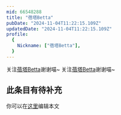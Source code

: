 ```yaml
---
mid: 66548288
title: "蓓塔Betta"
pubDate: "2024-11-04T11:22:15.109Z"
updatedDate: "2024-11-04T11:22:15.109Z"
profile:
  {
    Nickname: ["蓓塔Betta"],
  }
---
```


关注[蓓塔Betta](https://space.bilibili.com/66548288)谢谢喵~ 关注[蓓塔Betta](https://space.bilibili.com/66548288)谢谢喵~

## 此条目有待补充
你可以在[这里](https://github.com/Yuhanawa/VTuber.ICU-Content/edit/master/v/蓓塔Betta/index.md)编辑本文
